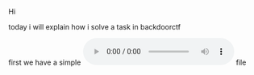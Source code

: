 Hi

today i will explain how i solve a task in backdoorctf 

first we have a simple ![wav](Dtune.wav) file 
